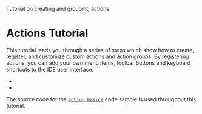 <!-- Copyright 2000-2025 JetBrains s.r.o. and contributors. Use of this source code is governed by the Apache 2.0 license. -->

<link-summary>Tutorial on creating and grouping actions.</link-summary>

# Actions Tutorial

This tutorial leads you through a series of steps which show how to create, register, and customize custom actions and action groups.
By registering actions, you can add your own menu items, toolbar buttons and keyboard shortcuts to the IDE user interface.
* [](creating_actions_tutorial.md)
* [](grouping_action.md)

The source code for the [`action_basics`](%gh-sdk-samples-master%/action_basics) code sample is used throughout this tutorial.
